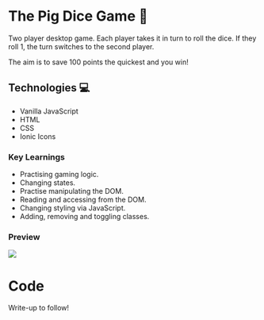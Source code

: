 # The Pig Dice Game 🚀

Two player desktop game. Each player takes it in turn to roll the dice. If they roll 1, the turn switches to the second player.

The aim is to save 100 points the quickest and you win!


## Technologies :computer:
- Vanilla JavaScript
- HTML
- CSS
- Ionic Icons

###  Key Learnings
- Practising gaming logic.
- Changing states.
- Practise manipulating the DOM.
- Reading and accessing from the DOM.
- Changing styling via JavaScript.
- Adding, removing and toggling classes.

### Preview 

<img src='https://media.giphy.com/media/fNZzofKCPwoUszCjkB/giphy.gif'></img>
<!-- <img src='https://i.imgur.com/XGFw9nA.png' width='490px'/> -->


# Code </img>

Write-up to follow!


